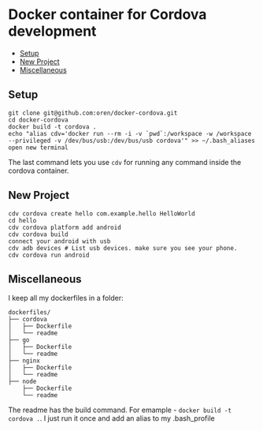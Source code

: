 # Docker container for Cordova development

* [Setup](#setup)
* [New Project](#new-project)
* [Miscellaneous](#miscellaneous)

## Setup

    git clone git@github.com:oren/docker-cordova.git
    cd docker-cordova
    docker build -t cordova .
    echo "alias cdv='docker run --rm -i -v `pwd`:/workspace -w /workspace --privileged -v /dev/bus/usb:/dev/bus/usb cordova'" >> ~/.bash_aliases
    open new terminal

The last command lets you use `cdv` for running any command inside the cordova container.

## New Project

    cdv cordova create hello com.example.hello HelloWorld
    cd hello
    cdv cordova platform add android
    cdv cordova build
    connect your android with usb
    cdv adb devices # List usb devices. make sure you see your phone.
    cdv cordova run android

## Miscellaneous

I keep all my dockerfiles in a folder:

    dockerfiles/
    ├── cordova
    │   ├── Dockerfile
    │   └── readme
    ├── go
    │   ├── Dockerfile
    │   └── readme
    ├── nginx
    │   ├── Dockerfile
    │   └── readme
    ├── node
        ├── Dockerfile
        └── readme

The readme has the build command. For emample - `docker build -t cordova .`. I just run it once and add an alias to my .bash_profile


